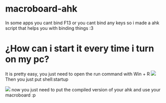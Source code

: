 # macroboard-ahk
In some apps you cant bind F13 or you cant bind any keys so i made a ahk script that helps you with binding things :3
# ¿How can i start it every time i turn on my pc?
It is pretty easy, you just need to open the run command with Win + R
<img src="https://i.imgur.com/3ind4oq.png">
Then you just put shell:startup

<img src="https://i.imgur.com/8zgiZuv.png">
now you just need to put the compiled version of your ahk and use your macroboard :p
